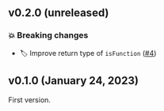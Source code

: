 ## v0.2.0 (unreleased)

### 💥 Breaking changes

* 🏷️ Improve return type of `isFunction` ([#4](https://github.com/webalternatif/ts-utils/pull/4))

## v0.1.0 (January 24, 2023)

First version.

